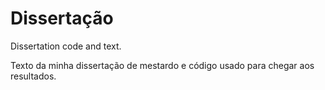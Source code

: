 # Dissertação
Dissertation code and text.

Texto da minha dissertação de mestardo e código usado para chegar aos resultados.
